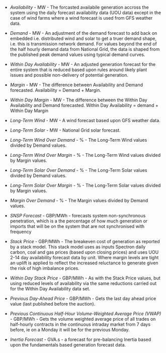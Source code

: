 * *Availability* - MW - The forcasted availabile generation accross the system using the daily forecast availability data (UOU data) except in the case of wind farms where a wind forecast is used from GFS weather data.

* *Demand* - MW - An adjustment of the demand forecast to add back on embedded i.e. distributed wind and solar to get a truer demand shape, i.e. this is transmission network demand. For values beyond the end of the half hourly demand data from National Grid, the data is shaped from the published peak demand values using typical demand curves.

* *Within Day Availability* - MW - An adjusted generation forecast for the entire system that is reduced based upon rules around likely plant issues and possible non-delivery of potential generation.

* *Margin* - MW - The difference between Availability and Demand forecasted. Availability = Demand + Margin.

* *Within Day Margin* - MW - The difference between the Within Day Availability and Demand forecasted. Within Day Availability = demand + Within Day Margin

* *Long-Term Wind* - MW - A wind forecast based upon GFS weather data.

* *Long-Term Solar* - MW - National Grid solar forecast.

* *Long-Term Wind Over Demand* - % - The Long-Term Wind values divided by Demand values.

* *Long-Term Wind Over Margin* - % - The Long-Term Wind values divided by Margin values.

* *Long-Term Solar Over Demand* - % - The Long-Term Solar values divided by Demand values.

* *Long-Term Solar Over Margin* - % - The Long-Term Solar values divided by Margin values.

* *Margin Over Demand* - % - The Margin values divided by Demand values.

* *SNSP Forecast* - GBP/MWh - forecasts system non-synchronous penetration, which is a the percentage of how much generation or imports that will be on the system that are not synchronised with frequency

* *Stack Price* - GBP/MWh - The breakeven cost of generation as reported by a stack model. This stack model uses as inputs Spectron daily carbon, coal and gas prices (based upon closing prices) and uses UOU 2-14 day availability forecast data by unit. Where margin levels are tight an uplift is applied to reflect the increased reluctance to generate given the risk of high imbalance prices.

* *Within Day Stack Price* - GBP/MWh - As with the Stack Price values, but using reduced levels of availability via the same reductions carried out for the Within Day Availability data set.

* *Previous Day-Ahead Price* - GBP/MWh - Gets the last day ahead price value (last published before the auction).

* *Previous Continuous Half-Hour Volume-Weighted Average Price (VWAP)* - GBP/MWh - Gets the volume weighted average price of all trades on half-hourly contracts in the continuous intraday market from 7 days before, ie on a Monday it will be for the previous Monday.

* *Inertia Forecast* - GVA.s - a forecast for pre-balancing Inertia based upon the fundamentals based generation forecast data.
